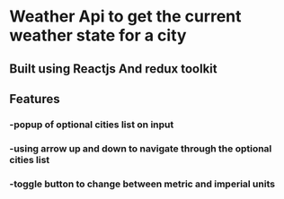 
# Weather Api to get the current weather state for a city


## Built using Reactjs And redux toolkit

## Features

### -popup of optional cities list on input 

### -using arrow up and down to navigate through the optional cities list

### -toggle button to change between metric and imperial units
